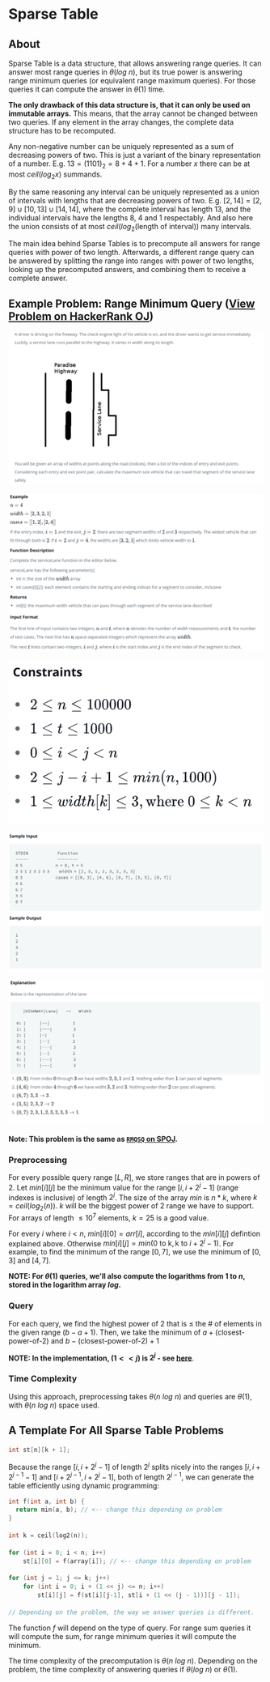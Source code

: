 # Sparse Table

## About

Sparse Table is a data structure, that allows answering range queries. It can answer most range queries in $\theta(log \ n)$, but its true power is answering range minimum queries (or equivalent range maximum queries). For those queries it can compute the answer in $\theta(1)$ time.

**The only drawback of this data structure is, that it can only be used on immutable arrays.** This means, that the array cannot be changed between two queries. If any element in the array changes, the complete data structure has to be recomputed.

Any non-negative number can be uniquely represented as a sum of decreasing powers of two. This is just a variant of the binary representation of a number. E.g. $13=(1101)_2=8+4+1$. For a number $x$ there can be at most $ceil(log_2x)$ summands.

By the same reasoning any interval can be uniquely represented as a union of intervals with lengths that are decreasing powers of two. E.g. $[2,14]=[2,9] \cup [10,13] \cup [14,14]$, where the complete interval has length $13$, and the individual intervals have the lengths $8$, $4$ and $1$ respectably. And also here the union consists of at most $ceil(log_2(\text{length of interval}))$ many intervals.

The main idea behind Sparse Tables is to precompute all answers for range queries with power of two length. Afterwards, a different range query can be answered by splitting the range into ranges with power of two lengths, looking up the precomputed answers, and combining them to receive a complete answer.

## Example Problem: Range Minimum Query ([View Problem on HackerRank OJ](https://www.hackerrank.com/challenges/service-lane/problem))

![Image](problem.png)

![Image](example.png)

![Image](constraints.png)

![Image](sample-io.png)

![Image](explanation.png)

#### **Note: This problem is the same as [`RMQSQ` on SPOJ](https://www.spoj.com/problems/RMQSQ/).**

### Preprocessing

For every possible query range $[L, R]$, we store ranges that are in powers of $2$. Let $min[i][j]$ be the minimum value for the range $[i, i + 2^j - 1]$ (range indexes is inclusive) of length $2^j$. The size of the array $min$ is $n * k$, where $k = ceil(log_2(n))$. $k$ will be the biggest power of $2$ range we have to support. For arrays of length $\leq 10^7$ elements, $k = 25$ is a good value.

For every $i$ where $i < n$, $min[i][0] = arr[i]$, according to the $min[i][j]$ defintion explained above. Otherwise $min[i][j] = min(\text{0 to k}, \text{k to } i + 2^j - 1)$. For example, to find the minimum of the range $[0, 7]$, we use the minimum of $[0, 3]$ and $[4, 7]$.

**NOTE: For $\theta(1)$ queries, we'll also compute the logarithms from $1$ to $n$, stored in the logarithm array $log$.**

### Query

For each query, we find the highest power of $2$ that is $\leq$ the # of elements in the given range ($b - a + 1$). Then, we take the minimum of $a + \text{(closest-power-of-2)}$ and $b - \text{(closest-power-of-2)} + 1$

**NOTE: In the implementation, $(1 << j)$ is $2^j$ - see [here](https://www.youtube.com/watch?v=PGSb-hYfLMc)**.

### Time Complexity

Using this approach, preprocessing takes $\theta(n \ log \ n)$ and queries are $\theta(1)$, with $\theta(n \ log \ n)$ space used.

## A Template For All Sparse Table Problems

```cpp
int st[n][k + 1];
```

Because the range $[i, i + 2^j - 1]$ of length $2^j$ splits nicely into the ranges $[i, i + 2^{j - 1} - 1]$ and $[i + 2^{j - 1}, i + 2^j - 1]$, both of length $2^{j - 1}$, we can generate the table efficiently using dynamic programming:

```cpp
int f(int a, int b) {
  return min(a, b); // <-- change this depending on problem
}

int k = ceil(log2(n));

for (int i = 0; i < n; i++)
    st[i][0] = f(array[i]); // <-- change this depending on problem

for (int j = 1; j <= k; j++)
    for (int i = 0; i + (1 << j) <= n; i++)
        st[i][j] = f(st[i][j-1], st[i + (1 << (j - 1))][j - 1]);

// Depending on the problem, the way we answer queries is different.
```

The function $f$ will depend on the type of query. For range sum queries it will compute the sum, for range minimum queries it will compute the minimum.

The time complexity of the precomputation is $\theta(n \ log \ n)$. Depending on the problem, the time complexity of answering queries if $\theta(log \ n)$ or $\theta(1)$.
